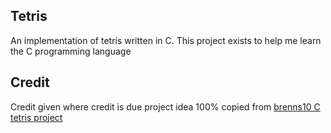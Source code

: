 ## Tetris
An implementation of tetris written in C.
This project exists to help me learn the C programming language
## Credit
Credit given where credit is due project idea 100% copied from [brenns10 C tetris project](https://github.com/brenns10/tetris)

